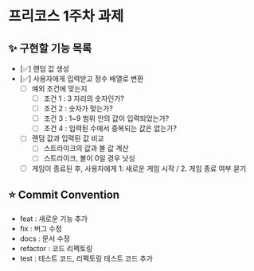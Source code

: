 # 프리코스 1주차 과제
## ✨ 구현할 기능 목록

- [✅] 랜덤 값 생성
- [✅] 사용자에게 입력받고 정수 배열로 변환
  - [ ] 예외 조건에 맞는지
    - [ ] 조건 1 : 3 자리의 숫자인가?
    - [ ] 조건 2 : 숫자가 맞는가?
    - [ ] 조건 3 : 1~9 범위 안의 값이 입력되었는가?
    - [ ] 조건 4 : 입력된 수에서 중복되는 값은 없는가?
  - [ ] 랜덤 값과 입력된 값 비교
    - [ ] 스트라이크의 값과 볼 값 계산
    - [ ] 스트라이크, 볼이 0일 경우 낫싱
  - [ ] 게임이 종료된 후, 사용자에게 1: 새로운 게임 시작 / 2. 게임 종료 여부 묻기

## ⭐️ Commit Convention

- feat : 새로운 기능 추가
- fix : 버그 수정
- docs : 문서 수정
- refactor : 코드 리펙토링
- test : 테스트 코드, 리펙토링 테스트 코드 추가